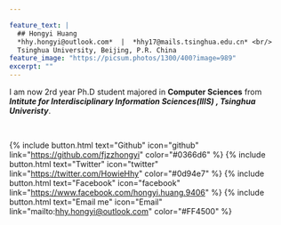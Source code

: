 ```yaml
---

feature_text: |
  ## Hongyi Huang
  *hhy.hongyi@outlook.com*  |  *hhy17@mails.tsinghua.edu.cn* <br/>
  Tsinghua University, Beijing, P.R. China
feature_image: "https://picsum.photos/1300/400?image=989"
excerpt: ""
---
```


  I am now 2rd year Ph.D student majored in **Computer Sciences** from ***Intitute for Interdisciplinary Information Sciences(IIIS) , Tsinghua Univeristy***.

<br/>

{% include button.html text="Github" icon="github" link="https://github.com/fjzzhongyi" color="#0366d6" %} {% include button.html text="Twitter" icon="twitter" link="https://twitter.com/HowieHhy" color="#0d94e7" %} {% include button.html text="Facebook"  icon="facebook" link="https://www.facebook.com/hongyi.huang.9406" %} {% include button.html text="Email me" icon="Email" link="mailto:hhy.hongyi@outlook.com" color="#FF4500" %}

